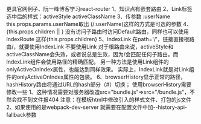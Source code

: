 更具官网例子、阮一峰博客学习react-router
    1、知识点有嵌套路由
    2、Link标签选中后的样式：activeStyle activeClassName
    3、传参数 :userName this.props.params.userName取出 (/:userName)这样的方式是可选的参数
    4、{this.props.children || <Defalut/>} 没有访问子路由时访问Default路由，同样也可以使用IndexRoute 这样{this.props.children}
    5、IndexLink 在path='/'，链接直接根路由/，就要使用IndexLink 不要使用Link
        对于根路由来说，activeStyle和activeClassName会失效，或者说总是生效，因为/会匹配任何子路由。而IndexLink组件会使用路径的精确匹配。
        另一种方法是使用Link组件的onlyActiveOnIndex属性，也能达到同样效果。
        实际上，IndexLink就是对Link组件的onlyActiveOnIndex属性的包装。
    6、browserHistory显示正常的路径，hashHistory路由将通过URL的hash部分（#）切换；
        使用browserHistory需要修改一些
            1、这种情况需要对服务器改造src="bundle.js"=>src="/bundle.js"，不然会找不到文件报404
                注意：在模板html中修改引入的样式文件、打包的js文件
            2、如果使用的是webpack-dev-server 就需要在配置文件中加--history-api-fallback参数
